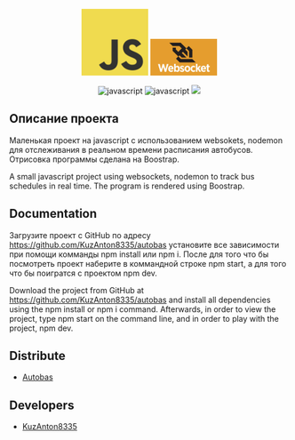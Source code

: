 <p align="center">
      <img src="./public/img/logo-javascript.svg" width="120">
      <img src="./public/img/websokets.png" width="120">
</p>

<p align="center">
   <img src="https://img.shields.io/badge/logo-javascript-blue?logo=javascript" alt="javascript">
   <img src="https://img.shields.io/npm/v/ws.svg?logo=npm" alt="javascript">
   <img src="https://camo.githubusercontent.com/d907772ff818703f78ea39c2ac3f1407d61c3271be764a290f246856418c36ed/68747470733a2f2f696d672e736869656c64732e696f2f636f766572616c6c732f776562736f636b6574732f77732f6d61737465722e7376673f6c6f676f3d636f766572616c6c73"/>
</p>

## Описание проекта

Маленькая проект на javascript c использованием websokets, nodemon для отслеживания в реальном времени расписания автобусов. Отрисовка программы сделана на Boostrap.

A small javascript project using websockets, nodemon to track bus schedules in real time. The program is rendered using Boostrap.

## Documentation

Загрузите проект с GitHub по адресу https://github.com/KuzAnton8335/autobas установите все зависимости при помощи комманды npm install или npm i. После для того что бы посмотреть проект наберите в коммандной строке npm start, а для того что бы поигратся с проектом npm dev.

Download the project from GitHub at https://github.com/KuzAnton8335/autobas and install all dependencies using the npm install or npm i command. Afterwards, in order to view the project, type npm start on the command line, and in order to play with the project, npm dev.

## Distribute

- [Autobas](https://github.com/KuzAnton8335/autobas)

## Developers

- [KuzAnton8335](https://github.com/KuzAnton8335)
